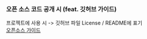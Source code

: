 ### 오픈 소스 코드 공개 시 (feat. 깃허브 가이드)
프로젝트에 사용 시 -> 깃허브 파일 License / README에 표기  
[오픈소스 가이드](https://opensource.guide/ko/)  

